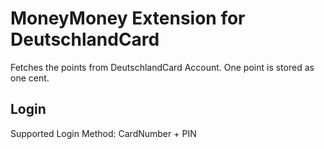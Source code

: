 # MoneyMoney Extension for DeutschlandCard

Fetches the points from DeutschlandCard Account. One point is stored as one cent.

## Login

Supported Login Method: CardNumber + PIN